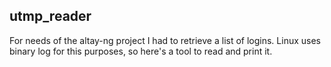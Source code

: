 utmp_reader
-----------

For needs of the altay-ng project I had to retrieve a list of logins.
Linux uses binary log for this purposes, so here's a tool to read and print it.
